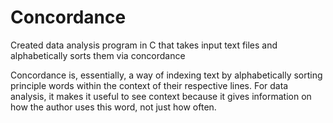 # Concordance
Created data analysis program in C that takes input text files and alphabetically sorts them via concordance

Concordance is, essentially, a way of indexing text by alphabetically sorting principle words within the context of their respective lines. For data analysis, it makes
it useful to see context because it gives information on how the author uses this word, not just how often. 
